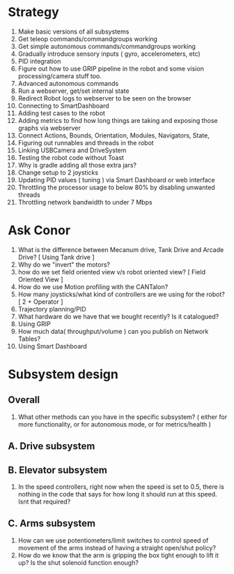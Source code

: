 # Strategy

1. Make basic versions of all subsystems 
2. Get teleop commands/commandgroups working
3. Get simple autonomous commands/commandgroups working
4. Gradually introduce sensory inputs ( gyro, accelerometers, etc)
5. PID integration
6. Figure out how to use GRIP pipeline in the robot and some vision processing/camera stuff too.
7. Advanced autonomous commands 
8. Run a webserver, get/set internal state
9. Redirect Robot logs to webserver to be seen on the browser
10. Connecting to SmartDashboard
11. Adding test cases to the robot 
12. Adding metrics to find how long things are taking and exposing those graphs via webserver
13. Connect Actions, Bounds, Orientation, Modules, Navigators, State,  
14. Figuring out runnables and threads in the robot
15. Linking USBCamera and DriveSystem
16. Testing the robot code without Toast
17. Why is gradle adding all those extra jars?
18. Change setup to 2 joysticks 
19. Updating PID values ( tuning ) via Smart Dashboard or web interface
20. Throttling the processor usage to below 80% by disabling unwanted threads
21. Throttling network bandwidth to under 7 Mbps

# Ask Conor

1. What is the difference between Mecanum drive, Tank Drive and Arcade Drive? [ Using Tank drive ]
2. Why do we "invert" the motors? 
3. how do we set field oriented view v/s robot oriented view? [ Field Oriented View ]
4. How do we use Motion profiling with the CANTalon?
5. How many joysticks/what kind of controllers are we using for the robot? [ 2 + Operator ]
6. Trajectory planning/PID 
7. What hardware do we have that we bought recently? Is it catalogued?
8. Using GRIP
9. How much data( throughput/volume ) can you publish on Network Tables?
10. Using Smart Dashboard

# Subsystem design

## Overall

1. What other methods can you have in the specific subsystem? ( either for more functionality, or for autonomous mode, or for metrics/health )

## A. Drive subsystem

## B. Elevator subsystem

1. In the speed controllers, right now when the speed is set to 0.5, there is nothing in the code that says for how long it should run at this speed. Isnt that required?

## C. Arms subsystem

1. How can we use potentiometers/limit switches to control speed of movement of the arms instead of having a straight open/shut policy?
2. How do we know that the arm is gripping the box tight enough to lift it up? Is the shut solenoid function enough?